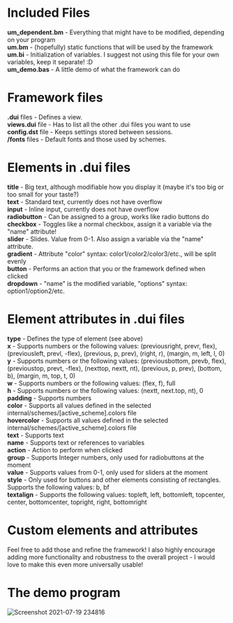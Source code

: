 # Included Files
<b>um_dependent.bm</b> - Everything that might have to be modified, depending on your program<br>
<b>um.bm</b> - (hopefully) static functions that will be used by the framework<br>
<b>um.bi</b> - Initialization of variables. I suggest not using this file for your own variables, keep it separate! :D<br>
<b>um_demo.bas</b> - A little demo of what the framework can do<br>

# Framework files
<b>.dui</b> files - Defines a view.<br>
<b>views.dui</b> file - Has to list all the other .dui files you want to use<br>
<b>config.dst</b> file - Keeps settings stored between sessions.<br>
<b>/fonts</b> files - Default fonts and those used by schemes.<br>

# Elements in .dui files
<b>title</b> - Big text, although modifiable how you display it (maybe it's too big or too small for your taste?)<br>
<b>text</b> - Standard text, currently does not have overflow<br>
<b>input</b> - Inline input, currently does not have overflow<br>
<b>radiobutton</b> - Can be assigned to a group, works like radio buttons do<br>
<b>checkbox</b> - Toggles like a normal checkbox, assign it a variable via the "name" attribute!<br>
<b>slider</b> - Slides. Value from 0-1. Also assign a variable via the "name" attribute.<br>
<b>gradient</b> - Attribute "color" syntax: color1/color2/color3/etc., will be split evenly<br>
<b>button</b> - Performs an action that you or the framework defined when clicked<br>
<b>dropdown</b> - "name" is the modified variable, "options" syntax: option1/option2/etc.<br>

# Element attributes in .dui files
<b>type</b> - Defines the type of element (see above)<br>
<b>x</b> - Supports numbers or the following values: (previousright, prevr, flex), (previousleft, prevl, -flex), (previous, p, prev), (right, r), (margin, m, left, l, 0)<br>
<b>y</b> - Supports numbers or the following values: (previousbottom, prevb, flex), (previoustop, prevt, -flex), (nexttop, nextt, nt), (previous, p, prev), (bottom, b), (margin, m, top, t, 0)<br>
<b>w</b> - Supports numbers or the following values: (flex, f), full<br>
<b>h</b> - Supports numbers or the following values: (nextt, next.top, nt), 0<br>
<b>padding</b> - Supports numbers<br>
<b>color</b> - Supports all values defined in the selected internal/schemes/[active_scheme].colors file<br>
<b>hovercolor</b> - Supports all values defined in the selected internal/schemes/[active_scheme].colors file<br>
<b>text</b> - Supports text<br>
<b>name</b> - Supports text or references to variables<br>
<b>action</b> - Action to perform when clicked<br>
<b>group</b> - Supports Integer numbers, only used for radiobuttons at the moment<br>
<b>value</b> - Supports values from 0-1, only used for sliders at the moment<br>
<b>style</b> - Only used for buttons and other elements consisting of rectangles. Supports the following values: b, bf<br>
<b>textalign</b> - Supports the following values: topleft, left, bottomleft, topcenter, center, bottomcenter, topright, right, bottomright<br>

# Custom elements and attributes
Feel free to add those and refine the framework! I also highly encourage adding more functionality and robustness to the overall project - I would love to make this even more universally usable!

# The demo program
![Screenshot 2021-07-19 234816](https://user-images.githubusercontent.com/35202909/126231806-03f0ae63-8a11-4796-a7ac-459fed1b0f36.png)
